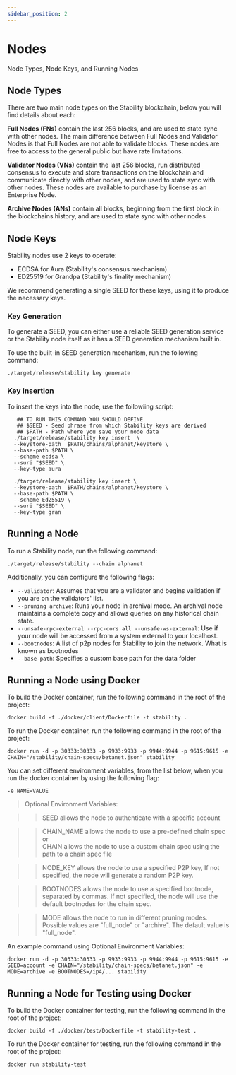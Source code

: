 ```yaml
---
sidebar_position: 2
---
```

# Nodes
Node Types, Node Keys, and Running Nodes
## Node Types

There are two main node types on the Stability blockchain, below you will find details about each:  
  
**Full Nodes (FNs)** contain the last 256 blocks, and are used to state sync with other nodes. The main difference between Full Nodes and Validator Nodes is that Full Nodes are not able to validate blocks. These nodes are free to access to the general public but have rate limitations.

**Validator Nodes (VNs)** contain the last 256 blocks, run distributed consensus to execute and store transactions on the blockchain and communicate directly with other nodes, and are used to state sync with other nodes. These nodes are available to purchase by license as an Enterprise Node.

**Archive Nodes (ANs)** contain all blocks, beginning from the first block in the blockchains history, and are used to state sync with other nodes

## Node Keys
Stability nodes use 2 keys to operate:
- ECDSA for Aura (Stability's consensus mechanism)
- ED25519 for Grandpa (Stability's finality mechanism)

We recommend generating a single SEED for these keys, using it to produce the necessary keys.

### Key Generation
To generate a SEED, you can either use a reliable SEED generation service or the Stability node itself as it has a SEED generation mechanism built in. 

To use the built-in SEED generation mechanism, run the following command:
```
./target/release/stability key generate
```

### Key Insertion
To insert the keys into the node, use the followiing script:
```
   ## TO RUN THIS COMMAND YOU SHOULD DEFINE
   ## $SEED - Seed phrase from which Stability keys are derived
   ## $PATH - Path where you save your node data
  ./target/release/stability key insert  \
  --keystore-path  $PATH/chains/alphanet/keystore \
  --base-path $PATH \
  --scheme ecdsa \
  --suri "$SEED" \
  --key-type aura

  ./target/release/stability key insert \
  --keystore-path  $PATH/chains/alphanet/keystore \
  --base-path $PATH \
  --scheme Ed25519 \
  --suri "$SEED" \
  --key-type gran
```

## Running a Node
To run a Stability node, run the following command:
```
./target/release/stability --chain alphanet
```

Additionally, you can configure the following flags:

- ``--validator``: Assumes that you are a validator and begins validation if you are on the validators' list.
- ``--pruning archive``: Runs your node in archival mode. An archival node maintains a complete copy and allows queries on any historical chain state.
- ``--unsafe-rpc-external --rpc-cors all --unsafe-ws-external``: Use if your node will be accessed from a system external to your localhost.
- ``--bootnodes``: A list of p2p nodes for Stability to join the network. What is known as bootnodes
- ``--base-path``: Specifies a custom base path for the data folder
  
## Running a Node using Docker

To build the Docker container, run the following command in the root of the project:
```
docker build -f ./docker/client/Dockerfile -t stability .
```

To run the Docker container, run the following command in the root of the project:
```
docker run -d -p 30333:30333 -p 9933:9933 -p 9944:9944 -p 9615:9615 -e CHAIN="/stability/chain-specs/betanet.json" stability
```

You can set different environment variables, from the list below, when you run the docker container by using the following flag:
```
-e NAME=VALUE
```  


> Optional Environment Variables:

>> SEED allows the node to authenticate with a specific account  

>> CHAIN_NAME allows the node to use a pre-defined chain spec  
>> or  
>> CHAIN allows the node to use a custom chain spec using the path to a chain spec file  

>> NODE_KEY allows the node to use a specified P2P key, If not specified, the node will generate a random P2P key.  

>> BOOTNODES allows the node to use a specified bootnode, separated by commas. If not specified, the node will use the default bootnodes for the chain spec.  

>>MODE allows the node to run in different pruning modes. Possible values are "full_node" or "archive". The default value is "full_node".



An example command using Optional Environment Variables:  
```
docker run -d -p 30333:30333 -p 9933:9933 -p 9944:9944 -p 9615:9615 -e SEED=account -e CHAIN="/stability/chain-specs/betanet.json" -e MODE=archive -e BOOTNODES=/ip4/... stability
```

## Running a Node for Testing using Docker

To build the Docker container for testing, run the following command in the root of the project:
```
docker build -f ./docker/test/Dockerfile -t stability-test .
```

To run the Docker container for testing, run the following command in the root of the project:
```
docker run stability-test
```

